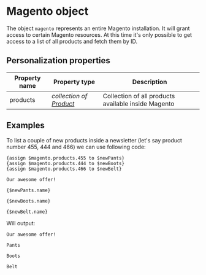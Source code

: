 # Magento object

The object `magento` represents an entire Magento installation. It will grant access to certain Magento
resources. At this time it's only possible to get access to a list of all products and
fetch them by ID.


## Personalization properties

| Property name   | Property type                                                                               | Description                                         |
|-----------------|---------------------------------------------------------------------------------------------|-----------------------------------------------------|
| products        | _collection of [Product](copernica-docs:MarketingSuite/magento-integration/object/product)_ | Collection of all products available inside Magento |

## Examples

To list a couple of new products inside a newsletter (let's say product number 455,
444 and 466) we can use following code:

```
{assign $magento.products.455 to $newPants}
{assign $magento.products.444 to $newBoots}
{assign $magento.products.466 to $newBelt}

Our awesome offer!

{$newPants.name}

{$newBoots.name}

{$newBelt.name}
```

Will output:

``` 
Our awesome offer!

Pants

Boots

Belt

```
